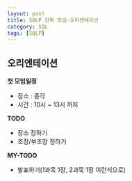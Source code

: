 ```yaml
---
layout: post
title: SQLP 강북 모임-오리엔테이션
category: SQL
tags: [SQLP]
---
```

## 오리엔테이션 ##
**첫 모임일정**
- 장소 : 종각
- 시간 : 10시 ~ 13시 까지

**TODO**
- 장소 정하기
- 조장/부조장 정하기

**MY-TODO**
- 발표하기(1과목 1장, 2과목 1장 이런식으로)
